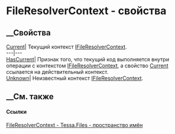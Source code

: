 # FileResolverContext - свойства
##  __Свойства
[Current](P_Tessa_Files_FileResolverContext_Current.htm)|  Текущий контекст
[IFileResolverContext](T_Tessa_Files_IFileResolverContext.htm).  
---|---  
[HasCurrent](P_Tessa_Files_FileResolverContext_HasCurrent.htm)|  Признак того,
что текущий код выполняется внутри операции с контекстом
[IFileResolverContext](T_Tessa_Files_IFileResolverContext.htm), а свойство
[Current](P_Tessa_Files_FileResolverContext_Current.htm) ссылается на
действительный контекст.  
[Unknown](P_Tessa_Files_FileResolverContext_Unknown.htm)|  Неизвестный
контекст [IFileResolverContext](T_Tessa_Files_IFileResolverContext.htm).  
## __См. также
#### Ссылки
[FileResolverContext - ](T_Tessa_Files_FileResolverContext.htm)
[Tessa.Files - пространство имён](N_Tessa_Files.htm)
